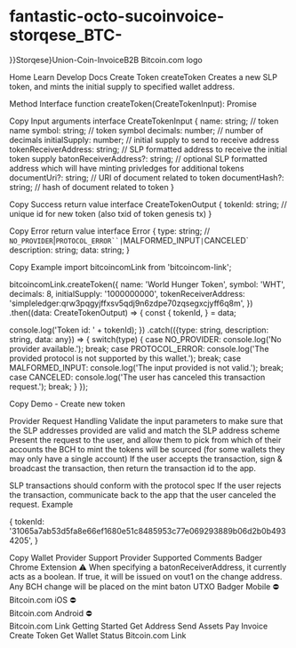 # fantastic-octo-sucoinvoice-storqese_BTC-
}}Storqese}Union-Coin-InvoiceB2B
Bitcoin.com logo

Home
Learn
Develop
Docs
Create Token
createToken
Creates a new SLP token, and mints the initial supply to specified wallet address.

Method Interface
function createToken(CreateTokenInput): Promise<CreateTokenOutput>

Copy
Input arguments
interface CreateTokenInput {
  name: string; // token name
  symbol: string; // token symbol
  decimals: number; // number of decimals
  initialSupply: number; // initial supply to send to receive address
  tokenReceiverAddress: string; // SLP formatted address to receive the initial token supply
  batonReceiverAddress?: string; // optional SLP formatted address which will have minting privledges for additional tokens
  documentUri?: string; // URI of document related to token
  documentHash?: string; // hash of document related to token
}

Copy
Success return value
interface CreateTokenOutput {
  tokenId: string; // unique id for new token (also txid of token genesis tx)
}

Copy
Error return value
interface Error {
  type: string; // `NO_PROVIDER`|`PROTOCOL_ERROR``|`MALFORMED_INPUT`|`CANCELED`
  description: string;
  data: string;
}

Copy
Example
import bitcoincomLink from 'bitcoincom-link';

bitcoincomLink.createToken({
  name: 'World Hunger Token',
  symbol: 'WHT',
  decimals: 8,
  initialSupply: '1000000000',
  tokenReceiverAddress: 'simpleledger:qrw3pqgyjffxsv5qdj9n6zdpe70zqsegxcjyff6q8m',
})
.then((data: CreateTokenOutput) => {
  const {
    tokenId,
  } = data;

  console.log('Token id: ' + tokenId);
})
.catch(({type: string, description: string, data: any}) => {
  switch(type) {
    case NO_PROVIDER:
      console.log('No provider available.');
      break;
    case PROTOCOL_ERROR:
      console.log('The provided protocol is not supported by this wallet.');
      break;
    case MALFORMED_INPUT:
      console.log('The input provided is not valid.');
      break;
    case CANCELED:
      console.log('The user has canceled this transaction request.');
      break;
  }
});

Copy
Demo - Create new token

Provider Request Handling
Validate the input parameters to make sure that the SLP addresses provided are valid and match the SLP address scheme
Present the request to the user, and allow them to pick from which of their accounts the BCH to mint the tokens will be sourced (for some wallets they may only have a single account)
If the user accepts the transaction, sign & broadcast the transaction, then return the transaction id to the app.

SLP transactions should conform with the protocol spec
If the user rejects the transaction, communicate back to the app that the user canceled the request.
Example

{
  tokenId: '31065a7ab53d5fa8e66ef1680e51c8485953c77e069293889b06d2b0b4934205',
}

Copy
Wallet Provider Support
Provider	Supported	Comments
Badger Chrome Extension	⚠️	When specifying a batonReceiverAddress, it currently acts as a boolean. If true, it will be issued on vout1 on the change address. Any BCH change will be placed on the mint baton UTXO
Badger Mobile	⛔️	
Bitcoin.com iOS	⛔️	
Bitcoin.com Android	⛔️	
Bitcoin.com Link
Getting Started
Get Address
Send Assets
Pay Invoice
Create Token
Get Wallet Status
Bitcoin.com Link
